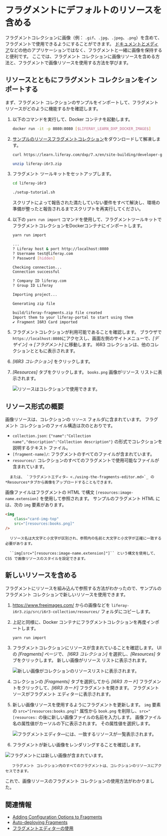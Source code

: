 # フラグメントにデフォルトのリソースを含める

フラグメントコレクションに画像（例： `.gif`、`.jpg`、`.jpeg`、`.png`）を含めて、フラグメントで使用できるようにすることができます。 [ドキュメントとメディア](../../../content-authoring-and-management/documents-and-media/introduction-to-documents-and-media.md)などの他のアプリケーションではなく、フラグメントと一緒に画像を保持すると便利です。 ここでは、フラグメント コレクションに画像リソースを含める方法と、フラグメントで画像リソースを使用する方法を学びます。

## リソースとともにフラグメント コレクションをインポートする

まず、フラグメント コレクションのサンプルをインポートして、フラグメント リソースがどのように機能するかを確認します。

1.  以下のコマンドを実行して、Docker コンテナを起動します。

    ``` bash
    docker run -it -p 8080:8080 [$LIFERAY_LEARN_DXP_DOCKER_IMAGE$]
    ```

2.  [サンプルのリソースフラグメントコレクション](https://learn.liferay.com/dxp/7.x/en/site-building/developer-guide/developing-page-fragments/liferay-i6r3.zip)をダウンロードして解凍します。

    ``` bash
    curl https://learn.liferay.com/dxp/7.x/en/site-building/developer-guide/developing-page-fragments/liferay-i6r3.zip -O
    ```

    ``` bash
    unzip liferay-i6r3.zip
    ```

3.  フラグメント ツールキットをセットアップします。

    ``` bash
    cd liferay-i6r3
    ```

    ``` bash
    ./setup-tutorial.sh
    ```


    スクリプトによって報告された満たしていない要件をすべて解決し、環境の準備が整ったと報告されるまでスクリプトを再実行してください。

4.  以下の `yarn run import` コマンドを使用して、フラグメントツールキットでフラグメントコレクションをDockerコンテナにインポートします。

    ``` bash
    yarn run import

    ...
    ? Liferay host & port http://localhost:8080
    ? Username test@liferay.com
    ? Password [hidden]

    Checking connection...
    Connection successful

    ? Company ID liferay.com
    ? Group ID Liferay

    Importing project...

    Generating zip file

    build/liferay-fragments.zip file created
    Import them to your liferay-portal to start using them
    ✔ Fragment I6R3 Card imported
    ```

5.  フラグメントコレクションが利用可能であることを確認します。 ブラウザで`https://localhost:8080`にアクセスし、画面左側のサイトメニューで、*[デザイン]* → *[フラグメント]* に移動します。 I6R3 コレクションは、他のコレクションとともに表示されます。

6.  *[I6R3 コレクション]* をクリックします。

7.  *[Resources]* タブをクリックします。 `books.png` 画像がリソース リストに表示されます。

    ![リソースはコレクションで使用できます。](./including-default-resources-with-fragments/images/01.png)

## リソース形式の概要

画像リソースは、コレクションの `リソース` フォルダに含まれています。 フラグメント コレクションのファイル構造は次のとおりです。

  - `collection.json`: `{"name":"Collection name","description":"Collection description"}` の形式でコレクションを説明するテキスト ファイル。
  - `[fragment-name]/`: フラグメントのすべてのファイルが含まれています。
  - `resources/`: コレクションのすべてのフラグメントで使用可能なファイルが含まれています。

<!-- end list -->

``` tip::
  または、 `フラグメントエディタ― <./using-the-fragments-editor.md>`_ の*Resources*タブから画像をアップロードすることもできます。
```

画像ファイルはフラグメントの HTML で構文 `[resources:image-name.extension]` を使用して参照されます。 サンプルのフラグメント HTML には、次の `img` 要素があります。

``` html
<img
    class="card-img-top"
    src="[resources:books.png]"
/>
```

``` note::
  リソース名は大文字と小文字が区別され、参照内の名前と大文字と小文字が正確に一致する必要があります。
```

``` tip::
  ``img[src="[resources:image-name.extension]"]`` という構文を使用して、CSS で画像リソースのスタイルを設定できます。
```

## 新しいリソースを含める

フラグメントにリソースを組み込んで参照する方法がわかったので、サンプルのフラグメント コレクションで新しいリソースを使用できます。

1.  <https://www.freeimages.com/> からの画像などを `liferay-i6r3.zip/src/i6r3-collection/resources/` フォルダにコピーします。

2.  上記と同様に、Docker コンテナにフラグメントコレクションを再度インポートします。

    ``` bash
    yarn run import
    ```

3.  フラグメントコレクションにリソースが含まれていることを確認します。 UI の *[Fragments]* ページで、 *[I6R3 コレクション]* を選択し、*[Resources]* タブをクリックします。 新しい画像がリソース リストに表示されます。

    ![新しい画像がコレクションのリソースリストに表示されます。](./including-default-resources-with-fragments/images/02.png)

4.  コレクションの *[Fragments]* タブを選択してから *[I6R3 カード]* フラグメントをクリックして、*[I6R3 カード]* フラグメントを開きます。 フラグメント ソースがフラグメント エディターに表示されます。

5.  新しい画像リソースを使用するようにフラグメントを更新します。 `img` 要素の `src="[resources:books.png]"` 属性から `book.png` を削除し、`src="[resources:` の後に新しい画像ファイルの名前を入力します。 画像ファイル名の属性値がカーソルの下に表示されます。 その属性値を選択します。

    ![フラグメントエディタ―には、一致するリソースが一覧表示されます。](./including-default-resources-with-fragments/images/03.png)

6.  フラグメントが新しい画像をレンダリングすることを確認します。

![フラグメントには新しい画像が含まれています。](./including-default-resources-with-fragments/images/04.png)

``` note::
   フラグメント コレクション内のすべてのフラグメントは、コレクションのリソースにアクセスできます。
```

これで、画像リソースのフラグメント コレクションの使用方法がわかりました。

## 関連情報

  - [Adding Configuration Options to Fragments](./adding-configuration-options-to-fragments.md)
  - [Auto-deploying Fragments](./auto-deploying-fragments.md)
  - [フラグメントエディターの使用](./using-the-fragments-editor.md)
